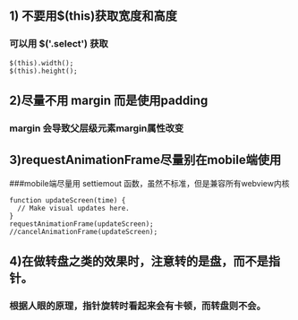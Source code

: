 ## 1) 不要用$(this)获取宽度和高度
### 可以用 $('.select') 获取
```
$(this).width();
$(this).height();
```
## 2)尽量不用 margin 而是使用padding
### margin 会导致父层级元素margin属性改变

## 3)requestAnimationFrame尽量别在mobile端使用
###mobile端尽量用 settiemout 函数，虽然不标准，但是兼容所有webview内核
```
function updateScreen(time) {
  // Make visual updates here.
}
requestAnimationFrame(updateScreen);
//cancelAnimationFrame(updateScreen);
```

## 4)在做转盘之类的效果时，注意转的是盘，而不是指针。
### 根据人眼的原理，指针旋转时看起来会有卡顿，而转盘则不会。
